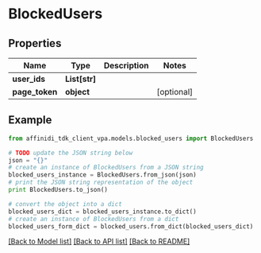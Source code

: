 # BlockedUsers

## Properties

| Name           | Type          | Description | Notes      |
| -------------- | ------------- | ----------- | ---------- |
| **user_ids**   | **List[str]** |             |
| **page_token** | **object**    |             | [optional] |

## Example

```python
from affinidi_tdk_client_vpa.models.blocked_users import BlockedUsers

# TODO update the JSON string below
json = "{}"
# create an instance of BlockedUsers from a JSON string
blocked_users_instance = BlockedUsers.from_json(json)
# print the JSON string representation of the object
print BlockedUsers.to_json()

# convert the object into a dict
blocked_users_dict = blocked_users_instance.to_dict()
# create an instance of BlockedUsers from a dict
blocked_users_form_dict = blocked_users.from_dict(blocked_users_dict)
```

[[Back to Model list]](../README.md#documentation-for-models) [[Back to API list]](../README.md#documentation-for-api-endpoints) [[Back to README]](../README.md)

